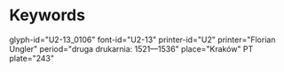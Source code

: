 # Keywords
glyph-id="U2-13_0106"
font-id="U2-13"
printer-id="U2"
printer="Florian Ungler"
period="druga drukarnia: 1521—1536"
place="Kraków"
PT plate="243"

